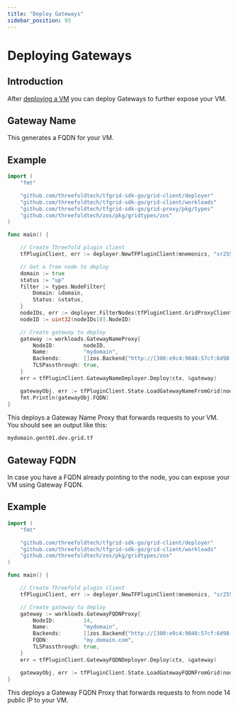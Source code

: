 ```yaml
---
title: "Deploy Gateways"
sidebar_position: 93
---
```


<h1> Deploying Gateways</h1>

## Introduction

After [deploying a VM](./grid3_go_vm.md) you can deploy Gateways to further expose your VM.

## Gateway Name

This generates a FQDN for your VM.

## Example

```go
import (
    "fmt"

    "github.com/threefoldtech/tfgrid-sdk-go/grid-client/deployer"
    "github.com/threefoldtech/tfgrid-sdk-go/grid-client/workloads"
    "github.com/threefoldtech/tfgrid-sdk-go/grid-proxy/pkg/types"
    "github.com/threefoldtech/zos/pkg/gridtypes/zos"
)

func main() {

    // Create Threefold plugin client
    tfPluginClient, err := deployer.NewTFPluginClient(mnemonics, "sr25519", network, "", "", true, false)

    // Get a free node to deploy
    domain := true
    status := "up"
    filter := types.NodeFilter{
        Domain: &domain,
        Status: &status,
    }
    nodeIDs, err := deployer.FilterNodes(tfPluginClient.GridProxyClient, filter)
    nodeID := uint32(nodeIDs[0].NodeID)

    // Create gateway to deploy
    gateway := workloads.GatewayNameProxy{
        NodeID:         nodeID,
        Name:           "mydomain",
        Backends:       []zos.Backend{"http://[300:e9c4:9048:57cf:6d98:42c6:a7bf:2e3f]:8080"},
        TLSPassthrough: true,
    }
    err = tfPluginClient.GatewayNameDeployer.Deploy(ctx, &gateway)

    gatewayObj, err := tfPluginClient.State.LoadGatewayNameFromGrid(nodeID, gateway.Name, gateway.Name)
    fmt.Println(gatewayObj.FQDN)
}

```

This deploys a Gateway Name Proxy that forwards requests to your VM. You should see an output like this:

```bash
mydomain.gent01.dev.grid.tf
```

## Gateway FQDN

In case you have a FQDN already pointing to the node, you can expose your VM using Gateway FQDN.

## Example

```go
import (
    "fmt"

    "github.com/threefoldtech/tfgrid-sdk-go/grid-client/deployer"
    "github.com/threefoldtech/tfgrid-sdk-go/grid-client/workloads"
    "github.com/threefoldtech/zos/pkg/gridtypes/zos"
)

func main() {

    // Create Threefold plugin client
    tfPluginClient, err := deployer.NewTFPluginClient(mnemonics, "sr25519", network, "", "", "", 0, true)

    // Create gateway to deploy
    gateway := workloads.GatewayFQDNProxy{
        NodeID:         14,
        Name:           "mydomain",
        Backends:       []zos.Backend{"http://[300:e9c4:9048:57cf:6d98:42c6:a7bf:2e3f]:8080"},
        FQDN:           "my.domain.com",
        TLSPassthrough: true,
    }
    err = tfPluginClient.GatewayFQDNDeployer.Deploy(ctx, &gateway)

    gatewayObj, err := tfPluginClient.State.LoadGatewayFQDNFromGrid(nodeID, gateway.Name, gateway.Name)
}

```

This deploys a Gateway FQDN Proxy that forwards requests to from node 14 public IP to your VM.
